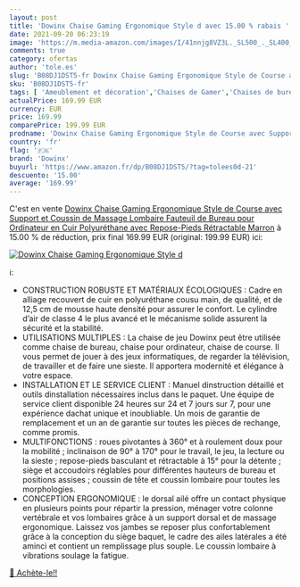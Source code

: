 ```yaml
---
layout: post
title: 'Dowinx Chaise Gaming Ergonomique Style d avec 15.00 % rabais '
date: 2021-09-20 06:23:19
image: 'https://m.media-amazon.com/images/I/41nnjg8VZ3L._SL500_._SL400_.jpg'
comments: true
category: ofertas
author: 'tole.es'
slug: 'B08DJ1DST5-fr Dowinx Chaise Gaming Ergonomique Style de Course avec...'
sku: 'B08DJ1DST5-fr'
tags: [ 'Ameublement et décoration','Chaises de Gamer','Chaises de bureau','Chaises et tabourets de bureau','Cuisine et Maison','Meubles','Meubles de bureau','Meubles pour audio/vidéo','dowinx', ]
actualPrice: 169.99 EUR
currency: EUR
price: 169.99
comparePrice: 199.99 EUR
prodname: 'Dowinx Chaise Gaming Ergonomique Style de Course avec Support et Coussin de Massage Lombaire Fauteuil de Bureau pour Ordinateur en Cuir Polyuréthane avec Repose-Pieds Rétractable Marron'
country: 'fr'
flag: '🇫🇷'
brand: 'Dowinx'
buyurl: 'https://www.amazon.fr/dp/B08DJ1DST5/?tag=tolees0d-21'
descuento: '15.00'
average: '169.99'
---
```


C'est en vente [Dowinx Chaise Gaming Ergonomique Style de Course avec Support et Coussin de Massage Lombaire Fauteuil de Bureau pour Ordinateur en Cuir Polyuréthane avec Repose-Pieds Rétractable Marron](https://www.amazon.fr/dp/B08DJ1DST5/?tag=tolees0d-21)  à  15.00 % de réduction, prix final  169.99 EUR (original: 199.99 EUR) ici:

[![Dowinx Chaise Gaming Ergonomique Style d](https://m.media-amazon.com/images/I/41nnjg8VZ3L._SL500_._SL400_.jpg)](https://www.amazon.fr/dp/B08DJ1DST5/?tag=tolees0d-21)

ℹ️:

- CONSTRUCTION ROBUSTE ET MATÉRIAUX ÉCOLOGIQUES : Cadre en alliage recouvert de cuir en polyuréthane cousu main, de qualité, et de 12,5 cm de mousse haute densité pour assurer le confort. Le cylindre d’air de classe 4 le plus avancé et le mécanisme solide assurent la sécurité et la stabilité.
- UTILISATIONS MULTIPLES : La chaise de jeu Dowinx peut être utilisée comme chaise de bureau, chaise pour ordinateur, chaise de course. Il vous permet de jouer à des jeux informatiques, de regarder la télévision, de travailler et de faire une sieste. Il apportera modernité et élégance à votre espace.
- INSTALLATION ET LE SERVICE CLIENT : Manuel dinstruction détaillé et outils dinstallation nécessaires inclus dans le paquet. Une équipe de service client disponible 24 heures sur 24 et 7 jours sur 7, pour une expérience dachat unique et inoubliable. Un mois de garantie de remplacement et un an de garantie sur toutes les pièces de rechange, comme promis.
- MULTIFONCTIONS : roues pivotantes à 360° et à roulement doux pour la mobilité ; inclinaison de 90° à 170° pour le travail, le jeu, la lecture ou la sieste ; repose-pieds basculant et rétractable à 15° pour la détente ; siège et accoudoirs réglables pour différentes hauteurs de bureau et positions assises ; coussin de tête et coussin lombaire pour toutes les morphologies.
- CONCEPTION ERGONOMIQUE : le dorsal ailé offre un contact physique en plusieurs points pour répartir la pression, ménager votre colonne vertébrale et vos lombaires grâce à un support dorsal et de massage ergonomique. Laissez vos jambes se reposer plus confortablement grâce à la conception du siège baquet, le cadre des ailes latérales a été aminci et contient un remplissage plus souple. Le coussin lombaire à vibrations soulage la fatigue.

[🛒 Achète-le!!](https://www.amazon.fr/dp/B08DJ1DST5/?tag=tolees0d-21)
